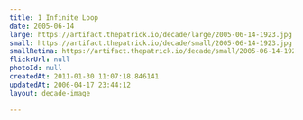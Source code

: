 ```yaml
---
title: 1 Infinite Loop
date: 2005-06-14
large: https://artifact.thepatrick.io/decade/large/2005-06-14-1923.jpg
small: https://artifact.thepatrick.io/decade/small/2005-06-14-1923.jpg
smallRetina: https://artifact.thepatrick.io/decade/small/2005-06-14-1923@2x.jpg
flickrUrl: null
photoId: null
createdAt: 2011-01-30 11:07:18.846141
updatedAt: 2006-04-17 23:44:12
layout: decade-image

---
```


